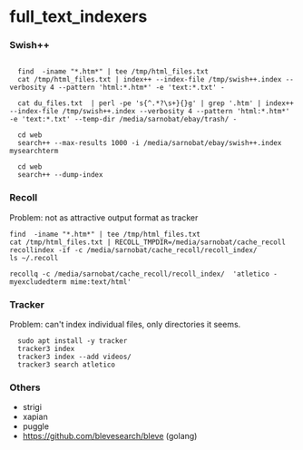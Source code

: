 # full_text_indexers

### Swish++
```
  
  find  -iname "*.htm*" | tee /tmp/html_files.txt
  cat /tmp/html_files.txt | index++ --index-file /tmp/swish++.index --verbosity 4 --pattern 'html:*.htm*' -e 'text:*.txt' -
```
```
  cat du_files.txt  | perl -pe 's{^.*?\s+}{}g' | grep '.htm' | index++ --index-file /tmp/swish++.index --verbosity 4 --pattern 'html:*.htm*' -e 'text:*.txt' --temp-dir /media/sarnobat/ebay/trash/ -
```

```
  cd web
  search++ --max-results 1000 -i /media/sarnobat/ebay/swish++.index mysearchterm
```

```
  cd web
  search++ --dump-index
```

### Recoll
Problem: not as attractive output format as tracker
```
find  -iname "*.htm*" | tee /tmp/html_files.txt
cat /tmp/html_files.txt | RECOLL_TMPDIR=/media/sarnobat/cache_recoll recollindex -if -c /media/sarnobat/cache_recoll/recoll_index/
ls ~/.recoll

recollq -c /media/sarnobat/cache_recoll/recoll_index/  'atletico -myexcludedterm mime:text/html'
```

### Tracker
Problem: can't index individual files, only directories it seems.
```
  sudo apt install -y tracker
  tracker3 index
  tracker3 index --add videos/
  tracker3 search atletico
```
### Others
* strigi
* xapian
* puggle
* https://github.com/blevesearch/bleve (golang)
